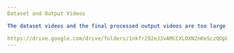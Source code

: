 ```yaml
---
Dataset and Output Videos

The dataset videos and the final processed output videos are too large to be hosted directly on GitHub. They can be downloaded from the following Google Drive link:

https://drive.google.com/drive/folders/1nkfr292eJJvAMCCXLOXN2nKeSczQOpks?usp=sharing
---
```

